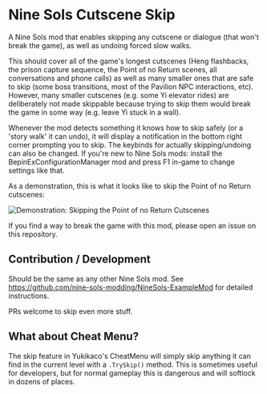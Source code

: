 # Nine Sols Cutscene Skip

A Nine Sols mod that enables skipping any cutscene or dialogue (that won't break the game), as well as undoing forced slow walks.

This should cover all of the game's longest cutscenes (Heng flashbacks, the prison capture sequence, the Point of no Return scenes, all conversations and phone calls) as well as many smaller ones that are safe to skip (some boss transitions, most of the Pavilion NPC interactions, etc). However, many smaller cutscenes (e.g. some Yi elevator rides) are deliberately not made skippable because trying to skip them would break the game in some way (e.g. leave Yi stuck in a wall).

Whenever the mod detects something it knows how to skip safely (or a 'story walk' it can undo), it will display a notification in the bottom right corner prompting you to skip. The keybinds for actually skipping/undoing can also be changed. If you're new to Nine Sols mods: install the BepinExConfigurationManager mod and press F1 in-game to change settings like that.

As a demonstration, this is what it looks like to skip the Point of no Return cutscenes:

![Demonstration: Skipping the Point of no Return Cutscenes](https://github.com/Ixrec/NineSolsCutsceneSkip/blob/main/ponr_demo.gif?raw=true)

If you find a way to break the game with this mod, please open an issue on this repository.

## Contribution / Development

Should be the same as any other Nine Sols mod. See https://github.com/nine-sols-modding/NineSols-ExampleMod for detailed instructions.

PRs welcome to skip even more stuff.

## What about Cheat Menu?

The skip feature in Yukikaco's CheatMenu will simply skip anything it can find in the current level with a `.TrySkip()` method. This is sometimes useful for developers, but for normal gameplay this is dangerous and will softlock in dozens of places.

